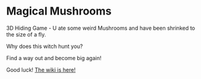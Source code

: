 # Magical Mushrooms
3D Hiding Game - U ate some weird Mushrooms and have been shrinked to the size of a fly.

Why does this witch hunt you? 

Find a way out and become big again!

Good luck!
[The wiki is here!]([https://link-url-here.org](https://github.com/Aventero/MagicalMushrooms/wiki/Guide-for-creating-a-level)https://github.com/Aventero/MagicalMushrooms/wiki/Guide-for-creating-a-level)

